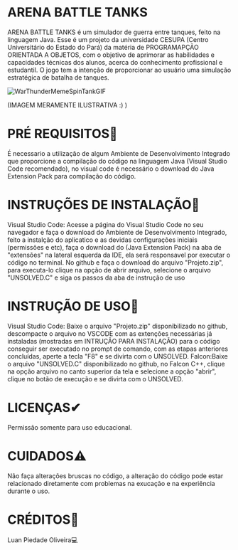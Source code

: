 # ARENA BATTLE TANKS
ARENA BATTLE TANKS é um simulador de guerra entre tanques, feito na linguagem Java. Esse é um projeto da universidade CESUPA (Centro Universitário do Estado do Pará) da matéria de PROGRAMAPÇÃO ORIENTADA A OBJETOS, com o objetivo de aprimorar as habilidades e capacidades técnicas dos alunos, acerca do conhecimento profissional e estudantil. O jogo tem a intenção de proporcionar ao usuário uma simulação estratégica de batalha de tanques.

![WarThunderMemeSpinTankGIF](https://github.com/user-attachments/assets/cfc802c9-f23a-4785-9fec-81778dd7352c)

(IMAGEM MERAMENTE ILUSTRATIVA :) )

# PRÉ REQUISITOS📍
É necessario a utilização de algum Ambiente de Desenvolvimento Integrado que proporcione a compilação do código na linguagem Java (Visual Studio Code recomendado), no visual code é necessário o download do Java Extension Pack para compilação do código.

# INSTRUÇÕES DE INSTALAÇÃO📍
Visual Studio Code: Acesse a página do Visual Studio Code no seu navegador e faça o download do Ambiente de Desenvolvimento Integrado, feito a instalção do aplicatico e as devidas configurações iniciais (permissões e etc), faça o download do (Java Extension Pack) na aba de "extensões" na lateral esquerda da IDE, ela será responsavel por executar o código no terminal. No github e faça o download do arquivo "Projeto.zip", para executa-lo clique na opção de abrir arquivo, selecione o arquivo "UNSOLVED.C" e siga os passos da aba de instrução de uso

# INSTRUÇÃO DE USO📍
Visual Studio Code: Baixe o arquivo "Projeto.zip" disponibilizado no github, descompacte o arquivo no VSCODE com as extenções necessárias já instaladas (mostradas em INTRUÇÃO PARA INSTALAÇÃO) para o código conseguir ser executado no prompt de comando, com as etapas anteriores concluídas, aperte a tecla "F8" e se divirta com o UNSOLVED.
Falcon:Baixe o arquivo "UNSOLVED.C" disponibilizado no github, no Falcon C++, clique na opção arquivo no canto superior da tela e selecione a opção "abrir", clique no botão de execução e se divirta com o UNSOLVED.

# LICENÇAS✔
Permissão somente para uso educacional.

# CUIDADOS⚠️
Não faça alterações bruscas no código, a alteração do código pode estar relacionado diretamente com problemas na exucação e na experiência durante o uso.

# CRÉDITOS📜
Luan Piedade Oliveira💻
